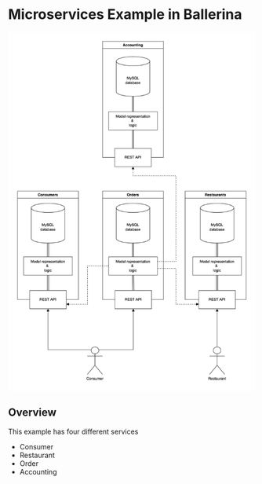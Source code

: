 # Microservices Example in Ballerina

![Architectute](/assets/architecture.png)

## Overview
This example has four different services
* Consumer
* Restaurant
* Order
* Accounting
